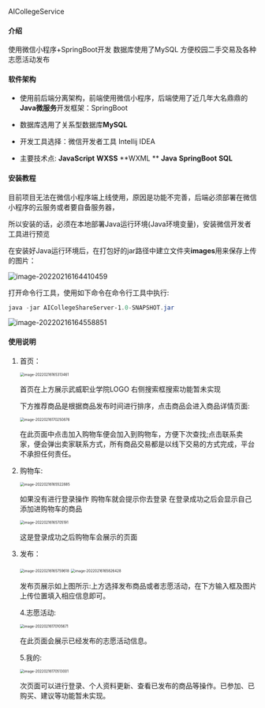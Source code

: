 

AICollegeService

#### 介绍
使用微信小程序+SpringBoot开发 数据库使用了MySQL 方便校园二手交易及各种志愿活动发布 

#### 软件架构
* 使用前后端分离架构，前端使用微信小程序，后端使用了近几年大名鼎鼎的**Java微服务**开发框架：SpringBoot

* 数据库选用了关系型数据库**MySQL**

* 开发工具选择：微信开发者工具    Intellij IDEA 
* 主要技术点: **JavaScript**   **WXSS**   **WXML **   **Java**   **SpringBoot**   **SQL**

#### 安装教程

目前项目无法在微信小程序端上线使用，原因是功能不完善，后端必须部署在微信小程序的云服务或者要自备服务器，

所以安装的话，必须在本地部署Java运行环境(Java环境变量)，安装微信开发者工具进行预览

在安装好Java运行环境后，在打包好的jar路径中建立文件夹**images**用来保存上传的图片：

![image-20220216164410459](README.assets/image-20220216164410459.png)

打开命令行工具，使用如下命令在命令行工具中执行:

```powershell
java -jar AICollegeShareServer-1.0-SNAPSHOT.jar
```

![image-20220216164558851](README.assets/image-20220216164558851.png)

#### 使用说明

1. 首页：

   <img src="README.assets/image-20220216165313461.png" alt="image-20220216165313461" style="zoom:50%;" />

   首页在上方展示武威职业学院LOGO 右侧搜索框搜索功能暂未实现

   下方推荐商品是根据商品发布时间进行排序，点击商品会进入商品详情页面:

   <img src="README.assets/image-20220216170250876.png" alt="image-20220216170250876" style="zoom:50%;" />

   在此页面中点击加入购物车便会加入到购物车，方便下次查找;点击联系卖家，便会弹出卖家联系方式，所有商品交易都是以线下交易的方式完成，平台不承担任何责任。

2. 购物车:

   

   <img src="README.assets/image-20220216165522885.png" alt="image-20220216165522885" style="zoom:50%;" />

   如果没有进行登录操作 购物车就会提示你去登录 在登录成功之后会显示自己添加进购物车的商品

   <img src="README.assets/image-20220216165705191.png" alt="image-20220216165705191" style="zoom:50%;" />

   这是登录成功之后购物车会展示的页面

3. 发布：

   <img src="README.assets/image-20220216165759618.png" alt="image-20220216165759618" style="zoom:50%;" />

   <img src="README.assets/image-20220216165826428.png" alt="image-20220216165826428" style="zoom:50%;" />

   发布页展示如上图所示:上方选择发布商品或者志愿活动，在下方输入框及图片上传位置填入相应信息即可。

   4.志愿活动:

   <img src="README.assets/image-20220216170105671.png" alt="image-20220216170105671" style="zoom:50%;" />

   在此页面会展示已经发布的志愿活动信息。

   5.我的:

   <img src="README.assets/image-20220216170513001.png" alt="image-20220216170513001" style="zoom:50%;" />
   
   次页面可以进行登录、个人资料更新、查看已发布的商品等操作。已参加、已购买、建议等功能暂未实现。
   
   
